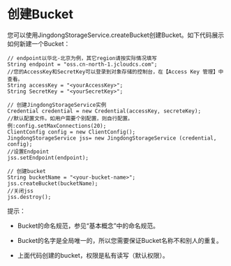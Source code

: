 # 创建Bucket

您可以使用JingdongStorageService.createBucket创建Bucket。如下代码展示如何新建一个Bucket：
```
// endpoint以华北-北京为例，其它region请按实际情况填写  
String endpoint = "oss.cn-north-1.jcloudcs.com";  
//您的AccessKey和SecretKey可以登录到对象存储的控制台，在【Access Key 管理】中查看。  
String accessKey = "<yourAccessKey>";  
String SecretKey = "<yourSecretKey>";  
   
// 创建JingdongStorageService实例  
Credential credential = new Credential(accessKey, secreteKey);  
//默认配置文件。如用户需要个别配置，则自行配置。例:config.setMaxConnections(20);  
ClientConfig config = new ClientConfig();  
JingdongStorageService jss= new JingdongStorageService (credential, config);  
//设置Endpoint  
jss.setEndpoint(endpoint);  
       
// 创建bucket  
String bucketName = "<your-bucket-name>";  
jss.createBucket(bucketName);  
//关闭jss  
jss.destroy();
```
提示：

* Bucket的命名规范，参见“基本概念”中的命名规范。

* Bucket的名字是全局唯一的，所以您需要保证Bucket名称不和别人的重复。

* 上面代码创建的bucket，权限是私有读写（默认权限）。
